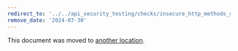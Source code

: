 ```yaml
---
redirect_to: '../../api_security_testing/checks/insecure_http_methods_check.md'
remove_date: '2024-07-30'
---
```


This document was moved to [another location](../../api_security_testing/configuration/insecure_http_methods_check.md).

<!-- This redirect file can be deleted after <2024-07-30>. -->
<!-- Redirects that point to other docs in the same project expire in three months. -->
<!-- Redirects that point to docs in a different project or site (for example, link is not relative and starts with `https:`) expire in one year. -->
<!-- Before deletion, see: https://docs.gitlab.com/ee/development/documentation/redirects.html -->